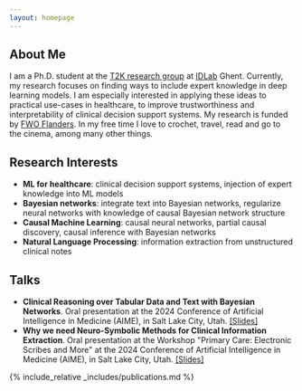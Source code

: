 ```yaml
---
layout: homepage
---
```


## About Me

I am a Ph.D. student at the [T2K research group](https://ugentt2k.github.io/) at [IDLab](https://www.ugent.be/ea/idlab/en) Ghent. Currently, my research focuses on finding ways to include expert knowledge in deep learning models. I am especially interested in applying these ideas to practical use-cases in healthcare, to improve trustworthiness and interpretability of clinical decision support systems. My research is funded by [FWO Flanders](https://www.fwo.be/en/). In my free time I love to crochet, travel, read and go to the cinema, among many other things. 

## Research Interests

- **ML for healthcare**: clinical decision support systems, injection of expert knowledge into ML models
- **Bayesian networks**: integrate text into Bayesian networks, regularize neural networks with knowledge of causal Bayesian network structure
- **Causal Machine Learning**: causal neural networks, partial causal discovery, causal inference with Bayesian networks
- **Natural Language Processing**: information extraction from unstructured clinical notes 

## Talks

- **Clinical Reasoning over Tabular Data and Text with Bayesian Networks**. Oral presentation at the 2024 Conference of Artificial Intelligence in Medicine (AIME), in Salt Lake City, Utah. <a href="{{ site.pres_link_BN_text }}">[Slides]</a>
- **Why we need Neuro-Symbolic Methods for Clinical Information Extraction**. Oral presentation at the Workshop "Primary Care: Electronic Scribes and More" at the 2024 Conference of Artificial Intelligence in Medicine (AIME), in Salt Lake City, Utah. <a href="{{ site.pres_link_BN_CIE }}">[Slides]</a>

{% include_relative _includes/publications.md %}